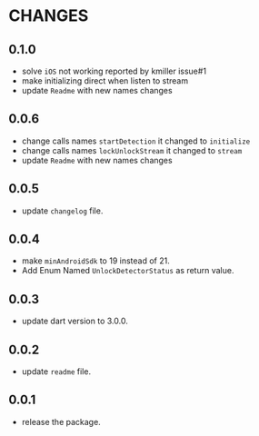 # CHANGES

## 0.1.0

- solve `iOS` not working reported by kmiller issue#1
- make initializing direct when listen to stream
- update `Readme` with new names changes

## 0.0.6

- change calls names `startDetection` it changed to `initialize`
- change calls names `lockUnlockStream` it changed to `stream`
- update `Readme` with new names changes

## 0.0.5

- update `changelog` file.

## 0.0.4

- make `minAndroidSdk` to 19 instead of 21.
- Add Enum Named `UnlockDetectorStatus` as return value.

## 0.0.3

- update dart version to 3.0.0.

## 0.0.2

- update `readme` file.

## 0.0.1

- release the package.
